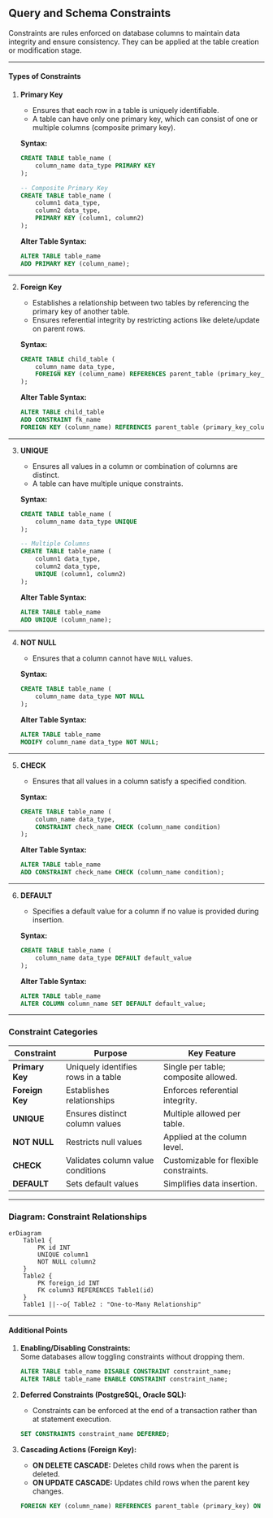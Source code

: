 ## **Query and Schema Constraints**

Constraints are rules enforced on database columns to maintain data integrity and ensure consistency. They can be applied at the table creation or modification stage.

---

#### **Types of Constraints**

1. **Primary Key**  
   - Ensures that each row in a table is uniquely identifiable.  
   - A table can have only one primary key, which can consist of one or multiple columns (composite primary key).  

   **Syntax:**  
   ```sql
   CREATE TABLE table_name (
       column_name data_type PRIMARY KEY
   );

   -- Composite Primary Key
   CREATE TABLE table_name (
       column1 data_type,
       column2 data_type,
       PRIMARY KEY (column1, column2)
   );
   ```

   **Alter Table Syntax:**  
   ```sql
   ALTER TABLE table_name
   ADD PRIMARY KEY (column_name);
   ```

---

2. **Foreign Key**  
   - Establishes a relationship between two tables by referencing the primary key of another table.  
   - Ensures referential integrity by restricting actions like delete/update on parent rows.

   **Syntax:**  
   ```sql
   CREATE TABLE child_table (
       column_name data_type,
       FOREIGN KEY (column_name) REFERENCES parent_table (primary_key_column)
   );
   ```

   **Alter Table Syntax:**  
   ```sql
   ALTER TABLE child_table
   ADD CONSTRAINT fk_name
   FOREIGN KEY (column_name) REFERENCES parent_table (primary_key_column);
   ```

---

3. **UNIQUE**  
   - Ensures all values in a column or combination of columns are distinct.  
   - A table can have multiple unique constraints.  

   **Syntax:**  
   ```sql
   CREATE TABLE table_name (
       column_name data_type UNIQUE
   );

   -- Multiple Columns
   CREATE TABLE table_name (
       column1 data_type,
       column2 data_type,
       UNIQUE (column1, column2)
   );
   ```

   **Alter Table Syntax:**  
   ```sql
   ALTER TABLE table_name
   ADD UNIQUE (column_name);
   ```

---

4. **NOT NULL**  
   - Ensures that a column cannot have `NULL` values.  

   **Syntax:**  
   ```sql
   CREATE TABLE table_name (
       column_name data_type NOT NULL
   );
   ```

   **Alter Table Syntax:**  
   ```sql
   ALTER TABLE table_name
   MODIFY column_name data_type NOT NULL;
   ```

---

5. **CHECK**  
   - Ensures that all values in a column satisfy a specified condition.  

   **Syntax:**  
   ```sql
   CREATE TABLE table_name (
       column_name data_type,
       CONSTRAINT check_name CHECK (column_name condition)
   );
   ```

   **Alter Table Syntax:**  
   ```sql
   ALTER TABLE table_name
   ADD CONSTRAINT check_name CHECK (column_name condition);
   ```

---

6. **DEFAULT**  
   - Specifies a default value for a column if no value is provided during insertion.  

   **Syntax:**  
   ```sql
   CREATE TABLE table_name (
       column_name data_type DEFAULT default_value
   );
   ```

   **Alter Table Syntax:**  
   ```sql
   ALTER TABLE table_name
   ALTER COLUMN column_name SET DEFAULT default_value;
   ```

---

### **Constraint Categories**

| **Constraint** | **Purpose**                          | **Key Feature**                          |
|-----------------|--------------------------------------|------------------------------------------|
| **Primary Key** | Uniquely identifies rows in a table  | Single per table; composite allowed.     |
| **Foreign Key** | Establishes relationships           | Enforces referential integrity.          |
| **UNIQUE**      | Ensures distinct column values       | Multiple allowed per table.              |
| **NOT NULL**    | Restricts null values               | Applied at the column level.             |
| **CHECK**       | Validates column value conditions   | Customizable for flexible constraints.   |
| **DEFAULT**     | Sets default values                 | Simplifies data insertion.               |

---

### **Diagram: Constraint Relationships**

```mermaid
erDiagram
    Table1 {
        PK id INT
        UNIQUE column1
        NOT NULL column2
    }
    Table2 {
        PK foreign_id INT
        FK column3 REFERENCES Table1(id)
    }
    Table1 ||--o{ Table2 : "One-to-Many Relationship"
```

---

#### **Additional Points**

1. **Enabling/Disabling Constraints:**  
   Some databases allow toggling constraints without dropping them.  
   ```sql
   ALTER TABLE table_name DISABLE CONSTRAINT constraint_name;
   ALTER TABLE table_name ENABLE CONSTRAINT constraint_name;
   ```

2. **Deferred Constraints (PostgreSQL, Oracle SQL):**  
   - Constraints can be enforced at the end of a transaction rather than at statement execution.  
   ```sql
   SET CONSTRAINTS constraint_name DEFERRED;
   ```

3. **Cascading Actions (Foreign Key):**  
   - **ON DELETE CASCADE:** Deletes child rows when the parent is deleted.  
   - **ON UPDATE CASCADE:** Updates child rows when the parent key changes.  
   ```sql
   FOREIGN KEY (column_name) REFERENCES parent_table (primary_key) ON DELETE CASCADE;
   ```

<!-- Would you like me to elaborate on indexing with constraints or compatibility across specific databases? -->